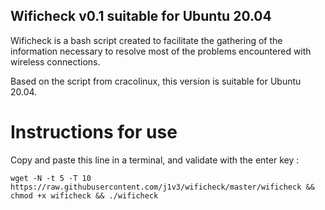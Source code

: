 ## Wificheck v0.1 suitable for Ubuntu 20.04

Wificheck is a bash script created to facilitate the gathering of the information necessary to resolve most of the problems encountered with wireless connections.

Based on the script from cracolinux, this version is suitable for Ubuntu 20.04.

# Instructions for use 

Copy and paste this line in a terminal, and validate with the enter key :

```
wget -N -t 5 -T 10 https://raw.githubusercontent.com/j1v3/wificheck/master/wificheck && chmod +x wificheck && ./wificheck
```
